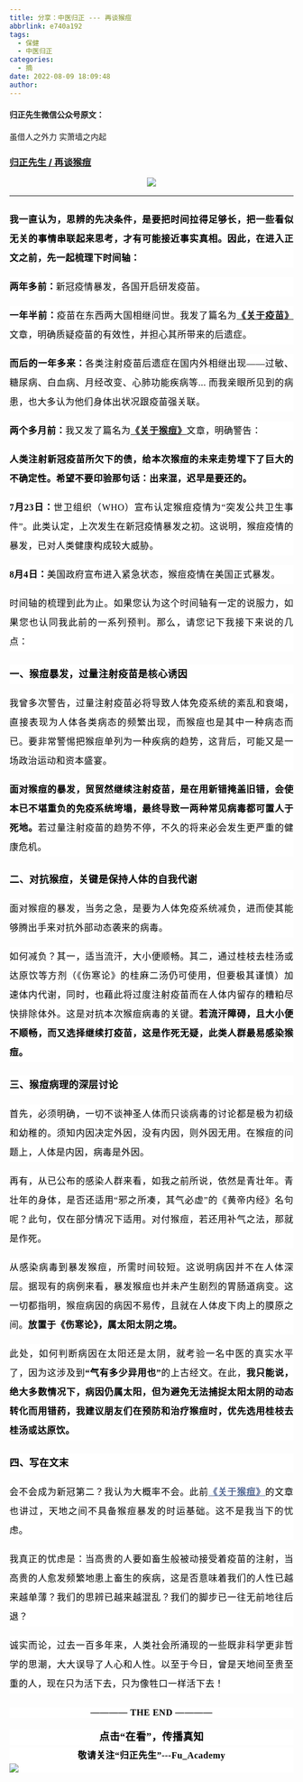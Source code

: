 ```yaml
---
title: 分享：中医归正 --- 再谈猴痘
abbrlink: e740a192
tags:
  - 保健
  - 中医归正
categories:
  - 摘
date: 2022-08-09 18:09:48
author:
---
```


#### 归正先生微信公众号原文：

虽借人之外力  实萧墙之内起

<!-- more -->

###  [归正先生 / 再谈猴痘](https://mp.weixin.qq.com/s/lnDAPXKkW6xcDgG4QeZkTw"跳转至原文")



<div class="rich_media_content ">
                    <p style="text-align: center;margin-bottom: 16px;margin-top: 0px;"><img src="https://mmbiz.qpic.cn/mmbiz_jpg/zjaJCl7DLpWxVkTWEIJdTX8JsqibYpWFzrOlicAGibmQCQICZL2PPqUeydQC3IibckIcQYKcCGnlOA8Gmwjv9z6AlA/640?wx_fmt=jpeg"  /></p><hr style="border-style: solid;border-width: 1px 0 0;border-color: rgba(0,0,0,0.1);-webkit-transform-origin: 0 0;-webkit-transform: scale(1, 0.5);transform-origin: 0 0;transform: scale(1, 0.5);"  /><section style="margin: 1em 0px;padding: 0px;outline: 0px;max-width: 100%;box-sizing: border-box !important;overflow-wrap: break-word !important;color: rgb(34, 34, 34);font-family: system-ui, -apple-system, BlinkMacSystemFont, &quot;Helvetica Neue&quot;, &quot;PingFang SC&quot;, &quot;Hiragino Sans GB&quot;, &quot;Microsoft YaHei UI&quot;, &quot;Microsoft YaHei&quot;, Arial, sans-serif;font-size: 17px;font-style: normal;font-variant-ligatures: normal;font-variant-caps: normal;font-weight: 400;letter-spacing: 0.544px;orphans: 2;text-indent: 0px;text-transform: none;white-space: normal;widows: 2;word-spacing: 0px;-webkit-text-stroke-width: 0px;background-color: rgb(255, 255, 255);text-decoration-thickness: initial;text-decoration-style: initial;text-decoration-color: initial;text-align: left;line-height: 1.75em;visibility: visible;"><span style="letter-spacing: 0.544px;outline: 0px;max-width: 100%;color: rgb(0, 0, 0);font-family: 仿宋;font-size: 16px;visibility: visible;box-sizing: border-box !important;overflow-wrap: break-word !important;"></span></section><section style="margin: 24px 0px 1em;padding: 0px;outline: 0px;max-width: 100%;color: rgb(34, 34, 34);font-family: system-ui, -apple-system, BlinkMacSystemFont, &quot;Helvetica Neue&quot;, &quot;PingFang SC&quot;, &quot;Hiragino Sans GB&quot;, &quot;Microsoft YaHei UI&quot;, &quot;Microsoft YaHei&quot;, Arial, sans-serif;font-size: 17px;font-style: normal;font-variant-ligatures: normal;font-variant-caps: normal;font-weight: 400;letter-spacing: 0.544px;orphans: 2;text-indent: 0px;text-transform: none;white-space: normal;widows: 2;word-spacing: 0px;-webkit-text-stroke-width: 0px;background-color: rgb(255, 255, 255);text-decoration-thickness: initial;text-decoration-style: initial;text-decoration-color: initial;text-align: justify;visibility: visible;line-height: 2em;box-sizing: border-box !important;overflow-wrap: break-word !important;"><strong><span style="color: rgb(0, 0, 0);font-family: 仿宋;font-size: 16px;letter-spacing: 0.544px;">我一直认为，思辨的先决条件，是要把时间拉得足够长，把一些看似无关的事情串联起来思考，才有可能接近事实真相。<strong style="margin: 0px;padding: 0px;color: rgb(34, 34, 34);font-family: system-ui, -apple-system, BlinkMacSystemFont, &quot;Helvetica Neue&quot;, &quot;PingFang SC&quot;, &quot;Hiragino Sans GB&quot;, &quot;Microsoft YaHei UI&quot;, &quot;Microsoft YaHei&quot;, Arial, sans-serif;font-size: 17px;font-style: normal;font-variant-ligatures: normal;font-variant-caps: normal;letter-spacing: 0.544px;orphans: 2;text-align: justify;text-indent: 0px;text-transform: none;white-space: normal;widows: 2;word-spacing: 0px;-webkit-text-stroke-width: 0px;text-decoration-thickness: initial;text-decoration-style: initial;text-decoration-color: initial;"><span style="margin: 0px;padding: 0px;color: rgb(0, 0, 0);font-family: 仿宋;font-size: 16px;letter-spacing: 0.544px;">因此，在进入正文之前，先一起梳理下时间轴：</span></strong></span><br  /></strong></section><p style="margin: 1em 0px;padding: 0px;outline: 0px;max-width: 100%;color: rgb(34, 34, 34);font-family: system-ui, -apple-system, BlinkMacSystemFont, &quot;Helvetica Neue&quot;, &quot;PingFang SC&quot;, &quot;Hiragino Sans GB&quot;, &quot;Microsoft YaHei UI&quot;, &quot;Microsoft YaHei&quot;, Arial, sans-serif;font-size: 17px;font-style: normal;font-variant-ligatures: normal;font-variant-caps: normal;font-weight: 400;letter-spacing: 0.544px;orphans: 2;text-indent: 0px;text-transform: none;white-space: normal;widows: 2;word-spacing: 0px;-webkit-text-stroke-width: 0px;background-color: rgb(255, 255, 255);text-decoration-thickness: initial;text-decoration-style: initial;text-decoration-color: initial;text-align: justify;visibility: visible;line-height: 2em;box-sizing: border-box !important;overflow-wrap: break-word !important;"><strong><span style="letter-spacing: 0.544px;outline: 0px;max-width: 100%;color: rgb(0, 0, 0);font-family: 仿宋;font-size: 16px;visibility: visible;box-sizing: border-box !important;overflow-wrap: break-word !important;">两年多前：</span></strong><span style="letter-spacing: 0.544px;outline: 0px;max-width: 100%;color: rgb(0, 0, 0);font-family: 仿宋;font-size: 16px;visibility: visible;box-sizing: border-box !important;overflow-wrap: break-word !important;">新冠疫情暴发，各国开启研发疫苗。</span></p><p style="margin: 1em 0px;padding: 0px;outline: 0px;max-width: 100%;color: rgb(34, 34, 34);font-family: system-ui, -apple-system, BlinkMacSystemFont, &quot;Helvetica Neue&quot;, &quot;PingFang SC&quot;, &quot;Hiragino Sans GB&quot;, &quot;Microsoft YaHei UI&quot;, &quot;Microsoft YaHei&quot;, Arial, sans-serif;font-size: 17px;font-style: normal;font-variant-ligatures: normal;font-variant-caps: normal;font-weight: 400;letter-spacing: 0.544px;orphans: 2;text-indent: 0px;text-transform: none;white-space: normal;widows: 2;word-spacing: 0px;-webkit-text-stroke-width: 0px;background-color: rgb(255, 255, 255);text-decoration-thickness: initial;text-decoration-style: initial;text-decoration-color: initial;text-align: justify;visibility: visible;line-height: 2em;box-sizing: border-box !important;overflow-wrap: break-word !important;"><strong><span style="letter-spacing: 0.544px;outline: 0px;max-width: 100%;color: rgb(0, 0, 0);font-family: 仿宋;font-size: 16px;visibility: visible;box-sizing: border-box !important;overflow-wrap: break-word !important;">一年半前：</span></strong><span style="letter-spacing: 0.544px;outline: 0px;max-width: 100%;color: rgb(0, 0, 0);font-family: 仿宋;font-size: 16px;visibility: visible;box-sizing: border-box !important;overflow-wrap: break-word !important;">疫苗在东西两大国相继问世。我发了篇名为</span><span style="letter-spacing: 0.544px;outline: 0px;max-width: 100%;color: rgb(0, 0, 0);font-family: 仿宋;font-size: 16px;visibility: visible;text-decoration: underline;box-sizing: border-box !important;overflow-wrap: break-word !important;"><a target="_blank" href="http://mp.weixin.qq.com/s?__biz=MzI5NzQzMzY5NQ==&amp;mid=2247484404&amp;idx=1&amp;sn=3b6fc1dae511f8bc0ab3625dcb557be4&amp;chksm=ecb46cc4dbc3e5d2795fc4b1af0e295d9b89ad68b1ffe126148313b9c88c170bac8ae935dbba&amp;scene=21#wechat_redirect" textvalue="《关于疫苗》" linktype="text" imgurl="" imgdata="null" data-itemshowtype="0" tab="innerlink" data-linktype="2"><strong>《关于疫苗》</strong></a></span><span style="letter-spacing: 0.544px;outline: 0px;max-width: 100%;color: rgb(0, 0, 0);font-family: 仿宋;font-size: 16px;visibility: visible;box-sizing: border-box !important;overflow-wrap: break-word !important;">文章，明确质疑疫苗的有效性，并担心其所带来的后遗症。</span></p><p style="margin: 1em 0px;padding: 0px;outline: 0px;max-width: 100%;color: rgb(34, 34, 34);font-family: system-ui, -apple-system, BlinkMacSystemFont, &quot;Helvetica Neue&quot;, &quot;PingFang SC&quot;, &quot;Hiragino Sans GB&quot;, &quot;Microsoft YaHei UI&quot;, &quot;Microsoft YaHei&quot;, Arial, sans-serif;font-size: 17px;font-style: normal;font-variant-ligatures: normal;font-variant-caps: normal;font-weight: 400;letter-spacing: 0.544px;orphans: 2;text-indent: 0px;text-transform: none;white-space: normal;widows: 2;word-spacing: 0px;-webkit-text-stroke-width: 0px;background-color: rgb(255, 255, 255);text-decoration-thickness: initial;text-decoration-style: initial;text-decoration-color: initial;text-align: justify;visibility: visible;line-height: 2em;box-sizing: border-box !important;overflow-wrap: break-word !important;"><strong><span style="letter-spacing: 0.544px;outline: 0px;max-width: 100%;color: rgb(0, 0, 0);font-family: 仿宋;font-size: 16px;visibility: visible;box-sizing: border-box !important;overflow-wrap: break-word !important;">而后的一年多来：</span></strong><span style="letter-spacing: 0.544px;outline: 0px;max-width: 100%;color: rgb(0, 0, 0);font-family: 仿宋;font-size: 16px;visibility: visible;box-sizing: border-box !important;overflow-wrap: break-word !important;">各类注射疫苗后遗症在国内外相继出现——过敏、糖尿病、白血病、月经改变、心肺功能疾病等... 而我亲眼所见到的病患，也大多认为他们身体出状况跟疫苗强关联。<br  /></span></p><p style="margin: 1em 0px;padding: 0px;outline: 0px;max-width: 100%;color: rgb(34, 34, 34);font-family: system-ui, -apple-system, BlinkMacSystemFont, &quot;Helvetica Neue&quot;, &quot;PingFang SC&quot;, &quot;Hiragino Sans GB&quot;, &quot;Microsoft YaHei UI&quot;, &quot;Microsoft YaHei&quot;, Arial, sans-serif;font-size: 17px;font-style: normal;font-variant-ligatures: normal;font-variant-caps: normal;font-weight: 400;letter-spacing: 0.544px;orphans: 2;text-indent: 0px;text-transform: none;white-space: normal;widows: 2;word-spacing: 0px;-webkit-text-stroke-width: 0px;background-color: rgb(255, 255, 255);text-decoration-thickness: initial;text-decoration-style: initial;text-decoration-color: initial;text-align: justify;visibility: visible;line-height: 2em;box-sizing: border-box !important;overflow-wrap: break-word !important;"><strong><span style="letter-spacing: 0.544px;outline: 0px;max-width: 100%;color: rgb(0, 0, 0);font-family: 仿宋;font-size: 16px;visibility: visible;box-sizing: border-box !important;overflow-wrap: break-word !important;">两个多月前：</span></strong><span style="letter-spacing: 0.544px;outline: 0px;max-width: 100%;color: rgb(0, 0, 0);font-family: 仿宋;font-size: 16px;visibility: visible;box-sizing: border-box !important;overflow-wrap: break-word !important;">我又发了篇名为</span><span style="letter-spacing: 0.544px;outline: 0px;max-width: 100%;color: rgb(0, 0, 0);font-family: 仿宋;font-size: 16px;visibility: visible;text-decoration: underline;box-sizing: border-box !important;overflow-wrap: break-word !important;"><a target="_blank" href="http://mp.weixin.qq.com/s?__biz=MzI5NzQzMzY5NQ==&amp;mid=2247484897&amp;idx=1&amp;sn=270f6602e4a54a574b98347df2ff0a78&amp;chksm=ecb46ad1dbc3e3c7d5d3a524d1e70df4dfe00d97a1d4d847e56838c3e2bf792840154d7d14ea&amp;scene=21#wechat_redirect" textvalue="《关于猴痘》" linktype="text" imgurl="" imgdata="null" data-itemshowtype="0" tab="innerlink" data-linktype="2"><strong>《关于猴痘》</strong></a></span><span style="letter-spacing: 0.544px;outline: 0px;max-width: 100%;color: rgb(0, 0, 0);font-family: 仿宋;font-size: 16px;visibility: visible;box-sizing: border-box !important;overflow-wrap: break-word !important;">文章，明确警告：&nbsp;</span><span style="color: rgb(0, 0, 0);font-family: 仿宋;font-size: 16px;letter-spacing: 0.544px;"></span></p><p style="margin: 1em 0px;padding: 0px;outline: 0px;max-width: 100%;color: rgb(34, 34, 34);font-family: system-ui, -apple-system, BlinkMacSystemFont, &quot;Helvetica Neue&quot;, &quot;PingFang SC&quot;, &quot;Hiragino Sans GB&quot;, &quot;Microsoft YaHei UI&quot;, &quot;Microsoft YaHei&quot;, Arial, sans-serif;font-size: 17px;font-style: normal;font-variant-ligatures: normal;font-variant-caps: normal;font-weight: 400;letter-spacing: 0.544px;orphans: 2;text-indent: 0px;text-transform: none;white-space: normal;widows: 2;word-spacing: 0px;-webkit-text-stroke-width: 0px;background-color: rgb(255, 255, 255);text-decoration-thickness: initial;text-decoration-style: initial;text-decoration-color: initial;text-align: justify;visibility: visible;line-height: 2em;box-sizing: border-box !important;overflow-wrap: break-word !important;"><strong><span style="margin: 0px;padding: 0px;outline: 0px;max-width: 100%;color: rgb(0, 0, 0);font-family: 仿宋;font-size: 16px;visibility: visible;box-sizing: border-box !important;overflow-wrap: break-word !important;">人类注射新冠疫苗所欠下的债，给本次猴痘的未来走势埋下了巨大的不确定性。希望不要印验那句话：出来混，迟早是要还的。</span></strong><span style="margin: 0px;padding: 0px;outline: 0px;max-width: 100%;color: rgb(0, 0, 0);font-family: 仿宋;font-size: 16px;visibility: visible;box-sizing: border-box !important;overflow-wrap: break-word !important;"></span></p><p style="margin: 1em 0px;padding: 0px;outline: 0px;max-width: 100%;color: rgb(34, 34, 34);font-family: system-ui, -apple-system, BlinkMacSystemFont, &quot;Helvetica Neue&quot;, &quot;PingFang SC&quot;, &quot;Hiragino Sans GB&quot;, &quot;Microsoft YaHei UI&quot;, &quot;Microsoft YaHei&quot;, Arial, sans-serif;font-size: 17px;font-style: normal;font-variant-ligatures: normal;font-variant-caps: normal;font-weight: 400;letter-spacing: 0.544px;orphans: 2;text-indent: 0px;text-transform: none;white-space: normal;widows: 2;word-spacing: 0px;-webkit-text-stroke-width: 0px;background-color: rgb(255, 255, 255);text-decoration-thickness: initial;text-decoration-style: initial;text-decoration-color: initial;text-align: justify;visibility: visible;line-height: 2em;box-sizing: border-box !important;overflow-wrap: break-word !important;"><strong><span style="margin: 0px;padding: 0px;outline: 0px;max-width: 100%;color: rgb(0, 0, 0);font-family: 仿宋;font-size: 16px;visibility: visible;box-sizing: border-box !important;overflow-wrap: break-word !important;">7月23日：</span></strong><span style="margin: 0px;padding: 0px;outline: 0px;max-width: 100%;color: rgb(0, 0, 0);font-family: 仿宋;font-size: 16px;visibility: visible;box-sizing: border-box !important;overflow-wrap: break-word !important;">世卫组织（WHO）宣布认定</span><span style="margin: 0px;padding: 0px;outline: 0px;max-width: 100%;color: rgb(0, 0, 0);font-family: 仿宋;font-size: 16px;visibility: visible;box-sizing: border-box !important;overflow-wrap: break-word !important;">猴痘疫情为“突发公共卫生事件”。此类认定，上次发生在新冠疫情暴发之初。这说明，猴痘疫情的暴发，已对人类健康构成较大威胁。</span></p><p style="margin: 1em 0px;padding: 0px;outline: 0px;max-width: 100%;color: rgb(34, 34, 34);font-family: system-ui, -apple-system, BlinkMacSystemFont, &quot;Helvetica Neue&quot;, &quot;PingFang SC&quot;, &quot;Hiragino Sans GB&quot;, &quot;Microsoft YaHei UI&quot;, &quot;Microsoft YaHei&quot;, Arial, sans-serif;font-size: 17px;font-style: normal;font-variant-ligatures: normal;font-variant-caps: normal;font-weight: 400;letter-spacing: 0.544px;orphans: 2;text-indent: 0px;text-transform: none;white-space: normal;widows: 2;word-spacing: 0px;-webkit-text-stroke-width: 0px;background-color: rgb(255, 255, 255);text-decoration-thickness: initial;text-decoration-style: initial;text-decoration-color: initial;text-align: justify;visibility: visible;line-height: 2em;box-sizing: border-box !important;overflow-wrap: break-word !important;"><strong><span style="margin: 0px;padding: 0px;outline: 0px;max-width: 100%;color: rgb(0, 0, 0);font-family: 仿宋;font-size: 16px;visibility: visible;box-sizing: border-box !important;overflow-wrap: break-word !important;">8月4日：</span></strong><span style="margin: 0px;padding: 0px;outline: 0px;max-width: 100%;color: rgb(0, 0, 0);font-family: 仿宋;font-size: 16px;visibility: visible;box-sizing: border-box !important;overflow-wrap: break-word !important;">美国政府宣布进入紧急状态，猴痘疫情在美国正式暴发。</span></p><section style="margin: 1em 0px 24px;padding: 0px;outline: 0px;max-width: 100%;color: rgb(34, 34, 34);font-family: system-ui, -apple-system, BlinkMacSystemFont, &quot;Helvetica Neue&quot;, &quot;PingFang SC&quot;, &quot;Hiragino Sans GB&quot;, &quot;Microsoft YaHei UI&quot;, &quot;Microsoft YaHei&quot;, Arial, sans-serif;font-size: 17px;font-style: normal;font-variant-ligatures: normal;font-variant-caps: normal;font-weight: 400;letter-spacing: 0.544px;orphans: 2;text-indent: 0px;text-transform: none;white-space: normal;widows: 2;word-spacing: 0px;-webkit-text-stroke-width: 0px;background-color: rgb(255, 255, 255);text-decoration-thickness: initial;text-decoration-style: initial;text-decoration-color: initial;text-align: justify;visibility: visible;line-height: 2em;box-sizing: border-box !important;overflow-wrap: break-word !important;"><span style="margin: 0px;padding: 0px;outline: 0px;max-width: 100%;color: rgb(0, 0, 0);font-family: 仿宋;font-size: 16px;visibility: visible;box-sizing: border-box !important;overflow-wrap: break-word !important;">时间轴的梳理到此为止。如果您认为这个时间轴有一定的说服力，如果您也认同我此前的一系列预判。那么，请您记下我接下来说的几点：<br  /></span></section><section style="margin: 1em 0px;padding: 0px;outline: 0px;max-width: 100%;color: rgb(34, 34, 34);font-family: system-ui, -apple-system, BlinkMacSystemFont, &quot;Helvetica Neue&quot;, &quot;PingFang SC&quot;, &quot;Hiragino Sans GB&quot;, &quot;Microsoft YaHei UI&quot;, &quot;Microsoft YaHei&quot;, Arial, sans-serif;font-size: 17px;font-style: normal;font-variant-ligatures: normal;font-variant-caps: normal;font-weight: 400;letter-spacing: 0.544px;orphans: 2;text-indent: 0px;text-transform: none;white-space: normal;widows: 2;word-spacing: 0px;-webkit-text-stroke-width: 0px;background-color: rgb(255, 255, 255);text-decoration-thickness: initial;text-decoration-style: initial;text-decoration-color: initial;text-align: justify;visibility: visible;line-height: 2em;box-sizing: border-box !important;overflow-wrap: break-word !important;"><span style="font-size: 17px;"><strong><span style="font-size: 17px;margin: 0px;padding: 0px;outline: 0px;max-width: 100%;color: rgb(0, 0, 0);font-family: 仿宋;visibility: visible;box-sizing: border-box !important;overflow-wrap: break-word !important;">一、猴痘暴发，过量注射疫苗是核心诱因</span></strong></span></section><section style="margin: 1em 0px;padding: 0px;outline: 0px;max-width: 100%;color: rgb(34, 34, 34);font-family: system-ui, -apple-system, BlinkMacSystemFont, &quot;Helvetica Neue&quot;, &quot;PingFang SC&quot;, &quot;Hiragino Sans GB&quot;, &quot;Microsoft YaHei UI&quot;, &quot;Microsoft YaHei&quot;, Arial, sans-serif;font-size: 17px;font-style: normal;font-variant-ligatures: normal;font-variant-caps: normal;font-weight: 400;letter-spacing: 0.544px;orphans: 2;text-indent: 0px;text-transform: none;white-space: normal;widows: 2;word-spacing: 0px;-webkit-text-stroke-width: 0px;background-color: rgb(255, 255, 255);text-decoration-thickness: initial;text-decoration-style: initial;text-decoration-color: initial;text-align: justify;visibility: visible;line-height: 2em;box-sizing: border-box !important;overflow-wrap: break-word !important;"><span style="margin: 0px;padding: 0px;outline: 0px;max-width: 100%;color: rgb(0, 0, 0);font-family: 仿宋;font-size: 16px;visibility: visible;box-sizing: border-box !important;overflow-wrap: break-word !important;">我曾多次警告，过量注射疫苗必将导致人体免疫系统的紊乱和衰竭，直接表现为人体各类病态的频繁出现，而</span><span style="color: rgb(0, 0, 0);font-family: 仿宋;font-size: 16px;letter-spacing: 0.544px;">猴痘也是其中一种病态而已。要非常警惕把猴痘单列为一种疾病的趋势，这背后，可能又是一场政治运动和资本盛宴。</span></section><section style="margin: 1em 0px 24px;padding: 0px;outline: 0px;max-width: 100%;color: rgb(34, 34, 34);font-family: system-ui, -apple-system, BlinkMacSystemFont, &quot;Helvetica Neue&quot;, &quot;PingFang SC&quot;, &quot;Hiragino Sans GB&quot;, &quot;Microsoft YaHei UI&quot;, &quot;Microsoft YaHei&quot;, Arial, sans-serif;font-size: 17px;font-style: normal;font-variant-ligatures: normal;font-variant-caps: normal;font-weight: 400;letter-spacing: 0.544px;orphans: 2;text-indent: 0px;text-transform: none;white-space: normal;widows: 2;word-spacing: 0px;-webkit-text-stroke-width: 0px;background-color: rgb(255, 255, 255);text-decoration-thickness: initial;text-decoration-style: initial;text-decoration-color: initial;text-align: justify;visibility: visible;line-height: 2em;box-sizing: border-box !important;overflow-wrap: break-word !important;"><span style="color: rgb(0, 0, 0);font-family: 仿宋;font-size: 16px;letter-spacing: 0.544px;"></span><strong><span style="color: rgb(0, 0, 0);font-family: 仿宋;font-size: 16px;letter-spacing: 0.544px;">面对猴痘的暴发，贸贸然继续注射疫苗，是在用新错掩盖旧错，会使本已不堪重负的免疫系统垮塌，最终导致一两种常见病毒都可置人于死地。</span></strong><span style="color: rgb(0, 0, 0);font-family: 仿宋;font-size: 16px;letter-spacing: 0.544px;">若过量注射疫苗的趋势不停，不久的将来必会发生更严重的健康危机。</span></section><section style="margin: 1em 0px;padding: 0px;outline: 0px;max-width: 100%;color: rgb(34, 34, 34);font-family: system-ui, -apple-system, BlinkMacSystemFont, &quot;Helvetica Neue&quot;, &quot;PingFang SC&quot;, &quot;Hiragino Sans GB&quot;, &quot;Microsoft YaHei UI&quot;, &quot;Microsoft YaHei&quot;, Arial, sans-serif;font-size: 17px;font-style: normal;font-variant-ligatures: normal;font-variant-caps: normal;font-weight: 400;letter-spacing: 0.544px;orphans: 2;text-indent: 0px;text-transform: none;white-space: normal;widows: 2;word-spacing: 0px;-webkit-text-stroke-width: 0px;background-color: rgb(255, 255, 255);text-decoration-thickness: initial;text-decoration-style: initial;text-decoration-color: initial;text-align: justify;visibility: visible;line-height: 2em;box-sizing: border-box !important;overflow-wrap: break-word !important;"><span style="font-size: 17px;"><strong><span style="font-size: 17px;letter-spacing: 0.544px;color: rgb(0, 0, 0);font-family: 仿宋;">二、对抗猴痘，关键是保持人体的自我代谢</span></strong></span></section><section style="margin: 1em 0px;padding: 0px;outline: 0px;max-width: 100%;color: rgb(34, 34, 34);font-family: system-ui, -apple-system, BlinkMacSystemFont, &quot;Helvetica Neue&quot;, &quot;PingFang SC&quot;, &quot;Hiragino Sans GB&quot;, &quot;Microsoft YaHei UI&quot;, &quot;Microsoft YaHei&quot;, Arial, sans-serif;font-size: 17px;font-style: normal;font-variant-ligatures: normal;font-variant-caps: normal;font-weight: 400;letter-spacing: 0.544px;orphans: 2;text-indent: 0px;text-transform: none;white-space: normal;widows: 2;word-spacing: 0px;-webkit-text-stroke-width: 0px;background-color: rgb(255, 255, 255);text-decoration-thickness: initial;text-decoration-style: initial;text-decoration-color: initial;text-align: justify;visibility: visible;line-height: 2em;box-sizing: border-box !important;overflow-wrap: break-word !important;"><span style="letter-spacing: 0.544px;color: rgb(0, 0, 0);font-family: 仿宋;font-size: 16px;">面对猴痘的暴发，<span style="margin: 0px;padding: 0px;font-style: normal;font-variant-ligatures: normal;font-variant-caps: normal;font-weight: 400;letter-spacing: 0.544px;orphans: 2;text-align: left;text-indent: 0px;text-transform: none;widows: 2;word-spacing: 0px;-webkit-text-stroke-width: 0px;text-decoration-thickness: initial;text-decoration-style: initial;text-decoration-color: initial;color: rgb(0, 0, 0);font-family: 仿宋;font-size: 16px;">当务之急，是</span><span style="margin: 0px;padding: 0px;font-style: normal;font-variant-ligatures: normal;font-variant-caps: normal;font-weight: 400;letter-spacing: 0.544px;orphans: 2;text-align: left;text-indent: 0px;text-transform: none;widows: 2;word-spacing: 0px;-webkit-text-stroke-width: 0px;text-decoration-thickness: initial;text-decoration-style: initial;text-decoration-color: initial;color: rgb(0, 0, 0);font-family: 仿宋;font-size: 16px;">要</span><span style="margin: 0px;padding: 0px;font-style: normal;font-variant-ligatures: normal;font-variant-caps: normal;font-weight: 400;letter-spacing: 0.544px;orphans: 2;text-align: left;text-indent: 0px;text-transform: none;widows: 2;word-spacing: 0px;-webkit-text-stroke-width: 0px;text-decoration-thickness: initial;text-decoration-style: initial;text-decoration-color: initial;color: rgb(0, 0, 0);font-family: 仿宋;font-size: 16px;">为人体免疫系统减负，进而</span><span style="margin: 0px;padding: 0px;font-style: normal;font-variant-ligatures: normal;font-variant-caps: normal;font-weight: 400;letter-spacing: 0.544px;orphans: 2;text-align: left;text-indent: 0px;text-transform: none;widows: 2;word-spacing: 0px;-webkit-text-stroke-width: 0px;text-decoration-thickness: initial;text-decoration-style: initial;text-decoration-color: initial;color: rgb(0, 0, 0);font-family: 仿宋;font-size: 16px;">使其能够腾出手来</span><span style="margin: 0px;padding: 0px;font-style: normal;font-variant-ligatures: normal;font-variant-caps: normal;font-weight: 400;letter-spacing: 0.544px;orphans: 2;text-align: left;text-indent: 0px;text-transform: none;widows: 2;word-spacing: 0px;-webkit-text-stroke-width: 0px;text-decoration-thickness: initial;text-decoration-style: initial;text-decoration-color: initial;color: rgb(0, 0, 0);font-family: 仿宋;font-size: 16px;">对</span><span style="margin: 0px;padding: 0px;font-style: normal;font-variant-ligatures: normal;font-variant-caps: normal;font-weight: 400;letter-spacing: 0.544px;orphans: 2;text-align: left;text-indent: 0px;text-transform: none;widows: 2;word-spacing: 0px;-webkit-text-stroke-width: 0px;text-decoration-thickness: initial;text-decoration-style: initial;text-decoration-color: initial;color: rgb(0, 0, 0);font-family: 仿宋;font-size: 16px;">抗外部动态袭来的病毒</span><span style="margin: 0px;padding: 0px;font-style: normal;font-variant-ligatures: normal;font-variant-caps: normal;font-weight: 400;letter-spacing: 0.544px;orphans: 2;text-align: left;text-indent: 0px;text-transform: none;widows: 2;word-spacing: 0px;-webkit-text-stroke-width: 0px;text-decoration-thickness: initial;text-decoration-style: initial;text-decoration-color: initial;color: rgb(0, 0, 0);font-family: 仿宋;font-size: 16px;">。</span></span></section><section style="margin: 1em 0px 24px;padding: 0px;outline: 0px;max-width: 100%;color: rgb(34, 34, 34);font-family: system-ui, -apple-system, BlinkMacSystemFont, &quot;Helvetica Neue&quot;, &quot;PingFang SC&quot;, &quot;Hiragino Sans GB&quot;, &quot;Microsoft YaHei UI&quot;, &quot;Microsoft YaHei&quot;, Arial, sans-serif;font-size: 17px;font-style: normal;font-variant-ligatures: normal;font-variant-caps: normal;font-weight: 400;letter-spacing: 0.544px;orphans: 2;text-indent: 0px;text-transform: none;white-space: normal;widows: 2;word-spacing: 0px;-webkit-text-stroke-width: 0px;background-color: rgb(255, 255, 255);text-decoration-thickness: initial;text-decoration-style: initial;text-decoration-color: initial;text-align: justify;visibility: visible;line-height: 2em;box-sizing: border-box !important;overflow-wrap: break-word !important;"><span style="letter-spacing: 0.544px;color: rgb(0, 0, 0);font-family: 仿宋;font-size: 16px;">如何减负？其一，适当流汗，大小便顺畅。其二，通过桂枝去桂汤或达原饮等方剂（《伤寒论》的<span style="color: rgb(0, 0, 0);font-family: 仿宋;font-size: 16px;font-style: normal;font-variant-ligatures: normal;font-variant-caps: normal;font-weight: 400;letter-spacing: 0.544px;orphans: 2;text-align: left;text-indent: 0px;text-transform: none;widows: 2;word-spacing: 0px;-webkit-text-stroke-width: 0px;background-color: rgb(255, 255, 255);text-decoration-thickness: initial;text-decoration-style: initial;text-decoration-color: initial;display: inline !important;float: none;">桂</span><span style="color: rgb(0, 0, 0);font-family: 仿宋;font-size: 16px;font-style: normal;font-variant-ligatures: normal;font-variant-caps: normal;font-weight: 400;letter-spacing: 0.544px;orphans: 2;text-align: left;text-indent: 0px;text-transform: none;widows: 2;word-spacing: 0px;-webkit-text-stroke-width: 0px;background-color: rgb(255, 255, 255);text-decoration-thickness: initial;text-decoration-style: initial;text-decoration-color: initial;display: inline !important;float: none;">麻二汤仍可使用，但要极其谨慎</span>）加速体内代谢，同时，也藉此将过度注射疫苗而在人体内留存的糟粕尽快排除体外。这是对抗本次猴痘病毒的关键。</span><strong><span style="color: rgb(0, 0, 0);font-family: 仿宋;font-size: 16px;letter-spacing: 0.544px;">若流汗障碍，且大小便不顺畅，而又选择继续打疫苗，这是作死无疑</span><span style="color: rgb(0, 0, 0);font-family: 仿宋;font-size: 16px;letter-spacing: 0.544px;">，此类人群最易感染猴痘。</span></strong><span style="color: rgb(0, 0, 0);font-family: 仿宋;font-size: 16px;letter-spacing: 0.544px;"></span></section><section style="margin: 1em 0px;padding: 0px;outline: 0px;max-width: 100%;color: rgb(34, 34, 34);font-family: system-ui, -apple-system, BlinkMacSystemFont, &quot;Helvetica Neue&quot;, &quot;PingFang SC&quot;, &quot;Hiragino Sans GB&quot;, &quot;Microsoft YaHei UI&quot;, &quot;Microsoft YaHei&quot;, Arial, sans-serif;font-size: 17px;font-style: normal;font-variant-ligatures: normal;font-variant-caps: normal;font-weight: 400;letter-spacing: 0.544px;orphans: 2;text-indent: 0px;text-transform: none;white-space: normal;widows: 2;word-spacing: 0px;-webkit-text-stroke-width: 0px;background-color: rgb(255, 255, 255);text-decoration-thickness: initial;text-decoration-style: initial;text-decoration-color: initial;text-align: justify;visibility: visible;line-height: 2em;box-sizing: border-box !important;overflow-wrap: break-word !important;"><span style="font-size: 17px;"><strong><span style="font-size: 17px;letter-spacing: 0.544px;color: rgb(0, 0, 0);font-family: 仿宋;">三、猴痘病理的深层讨论</span></strong></span></section><section style="margin: 1em 0px;padding: 0px;outline: 0px;max-width: 100%;color: rgb(34, 34, 34);font-family: system-ui, -apple-system, BlinkMacSystemFont, &quot;Helvetica Neue&quot;, &quot;PingFang SC&quot;, &quot;Hiragino Sans GB&quot;, &quot;Microsoft YaHei UI&quot;, &quot;Microsoft YaHei&quot;, Arial, sans-serif;font-size: 17px;font-style: normal;font-variant-ligatures: normal;font-variant-caps: normal;font-weight: 400;letter-spacing: 0.544px;orphans: 2;text-indent: 0px;text-transform: none;white-space: normal;widows: 2;word-spacing: 0px;-webkit-text-stroke-width: 0px;background-color: rgb(255, 255, 255);text-decoration-thickness: initial;text-decoration-style: initial;text-decoration-color: initial;text-align: justify;visibility: visible;line-height: 2em;box-sizing: border-box !important;overflow-wrap: break-word !important;"><span style="letter-spacing: 0.544px;color: rgb(0, 0, 0);font-family: 仿宋;font-size: 16px;">首先，必须明确，一切不谈神圣人体而只谈病毒的讨论都是极为初级和幼稚的。须知内因决定外因，没有内因，则外因无用。在猴痘的问题上，人体是内因，病毒是外因。<br  /></span></section><section style="margin: 1em 0px;padding: 0px;outline: 0px;max-width: 100%;color: rgb(34, 34, 34);font-family: system-ui, -apple-system, BlinkMacSystemFont, &quot;Helvetica Neue&quot;, &quot;PingFang SC&quot;, &quot;Hiragino Sans GB&quot;, &quot;Microsoft YaHei UI&quot;, &quot;Microsoft YaHei&quot;, Arial, sans-serif;font-size: 17px;font-style: normal;font-variant-ligatures: normal;font-variant-caps: normal;font-weight: 400;letter-spacing: 0.544px;orphans: 2;text-indent: 0px;text-transform: none;white-space: normal;widows: 2;word-spacing: 0px;-webkit-text-stroke-width: 0px;background-color: rgb(255, 255, 255);text-decoration-thickness: initial;text-decoration-style: initial;text-decoration-color: initial;text-align: justify;visibility: visible;line-height: 2em;box-sizing: border-box !important;overflow-wrap: break-word !important;"><span style="letter-spacing: 0.544px;color: rgb(0, 0, 0);font-family: 仿宋;font-size: 16px;">再有，从已公布的感染人群来看，如我之前所说，依然是青壮年。青壮年的身体，是否还适用“邪之所凑，其气必虚”的《黄帝内经》名句呢？此句，仅在部分情况下适用。对付猴痘，若还用补气之法，那就是作死。<br  /></span></section><section style="margin: 1em 0px;padding: 0px;outline: 0px;max-width: 100%;color: rgb(34, 34, 34);font-family: system-ui, -apple-system, BlinkMacSystemFont, &quot;Helvetica Neue&quot;, &quot;PingFang SC&quot;, &quot;Hiragino Sans GB&quot;, &quot;Microsoft YaHei UI&quot;, &quot;Microsoft YaHei&quot;, Arial, sans-serif;font-size: 17px;font-style: normal;font-variant-ligatures: normal;font-variant-caps: normal;font-weight: 400;letter-spacing: 0.544px;orphans: 2;text-indent: 0px;text-transform: none;white-space: normal;widows: 2;word-spacing: 0px;-webkit-text-stroke-width: 0px;background-color: rgb(255, 255, 255);text-decoration-thickness: initial;text-decoration-style: initial;text-decoration-color: initial;text-align: justify;visibility: visible;line-height: 2em;box-sizing: border-box !important;overflow-wrap: break-word !important;"><span style="letter-spacing: 0.544px;color: rgb(0, 0, 0);font-family: 仿宋;font-size: 16px;">从感染病毒到暴发猴痘，所需时间较短。这说明病因并不在人体深层。据现有的病例来看，暴发猴痘也并未产生剧烈的胃肠道病变。这一切都指明，猴痘病因的病因不易传，且就在人体皮下肉上的膜原之间。<strong>放置于《伤寒论》，属太阳太阴之境。</strong><br  /></span></section><section style="margin: 1em 0px 24px;padding: 0px;outline: 0px;max-width: 100%;color: rgb(34, 34, 34);font-family: system-ui, -apple-system, BlinkMacSystemFont, &quot;Helvetica Neue&quot;, &quot;PingFang SC&quot;, &quot;Hiragino Sans GB&quot;, &quot;Microsoft YaHei UI&quot;, &quot;Microsoft YaHei&quot;, Arial, sans-serif;font-size: 17px;font-style: normal;font-variant-ligatures: normal;font-variant-caps: normal;font-weight: 400;letter-spacing: 0.544px;orphans: 2;text-indent: 0px;text-transform: none;white-space: normal;widows: 2;word-spacing: 0px;-webkit-text-stroke-width: 0px;background-color: rgb(255, 255, 255);text-decoration-thickness: initial;text-decoration-style: initial;text-decoration-color: initial;text-align: justify;visibility: visible;line-height: 2em;box-sizing: border-box !important;overflow-wrap: break-word !important;"><span style="letter-spacing: 0.544px;color: rgb(0, 0, 0);font-family: 仿宋;font-size: 16px;">此处，如何判断病因在太阳还是太阴，就考验一名中医的真实水平了，因为这涉及到<strong>“气有多少异用也”</strong>的上古经文。在此，<strong>我只能说，绝大多数情况下，病因仍属太阳，但为避免无法捕捉太阳太阴的动态转化而用错药，我建议朋友们在预防和治疗猴痘时，优先选</strong></span><span style="letter-spacing: 0.544px;color: rgb(0, 0, 0);font-family: 仿宋;font-size: 16px;"><strong>用桂枝去桂汤或达原饮。</strong></span><span style="letter-spacing: 0.544px;color: rgb(0, 0, 0);font-family: 仿宋;font-size: 16px;"><span style="color: rgb(0, 0, 0);font-family: 仿宋;font-size: 16px;font-style: normal;font-variant-ligatures: normal;font-variant-caps: normal;font-weight: 400;letter-spacing: 0.544px;orphans: 2;text-align: left;text-indent: 0px;text-transform: none;widows: 2;word-spacing: 0px;-webkit-text-stroke-width: 0px;background-color: rgb(255, 255, 255);text-decoration-thickness: initial;text-decoration-style: initial;text-decoration-color: initial;display: inline !important;float: none;"></span><br  /></span></section><section style="margin: 1em 0px;padding: 0px;outline: 0px;max-width: 100%;color: rgb(34, 34, 34);font-family: system-ui, -apple-system, BlinkMacSystemFont, &quot;Helvetica Neue&quot;, &quot;PingFang SC&quot;, &quot;Hiragino Sans GB&quot;, &quot;Microsoft YaHei UI&quot;, &quot;Microsoft YaHei&quot;, Arial, sans-serif;font-size: 17px;font-style: normal;font-variant-ligatures: normal;font-variant-caps: normal;font-weight: 400;letter-spacing: 0.544px;orphans: 2;text-indent: 0px;text-transform: none;white-space: normal;widows: 2;word-spacing: 0px;-webkit-text-stroke-width: 0px;background-color: rgb(255, 255, 255);text-decoration-thickness: initial;text-decoration-style: initial;text-decoration-color: initial;text-align: justify;visibility: visible;line-height: 2em;box-sizing: border-box !important;overflow-wrap: break-word !important;"><span style="font-size: 17px;"><strong><span style="font-size: 17px;letter-spacing: 0.544px;color: rgb(0, 0, 0);font-family: 仿宋;">四、写在文末</span></strong></span></section><section style="margin: 1em 0px;padding: 0px;outline: 0px;max-width: 100%;color: rgb(34, 34, 34);font-family: system-ui, -apple-system, BlinkMacSystemFont, &quot;Helvetica Neue&quot;, &quot;PingFang SC&quot;, &quot;Hiragino Sans GB&quot;, &quot;Microsoft YaHei UI&quot;, &quot;Microsoft YaHei&quot;, Arial, sans-serif;font-size: 17px;font-style: normal;font-variant-ligatures: normal;font-variant-caps: normal;font-weight: 400;letter-spacing: 0.544px;orphans: 2;text-indent: 0px;text-transform: none;white-space: normal;widows: 2;word-spacing: 0px;-webkit-text-stroke-width: 0px;background-color: rgb(255, 255, 255);text-decoration-thickness: initial;text-decoration-style: initial;text-decoration-color: initial;text-align: justify;visibility: visible;line-height: 2em;box-sizing: border-box !important;overflow-wrap: break-word !important;"><span style="letter-spacing: 0.544px;color: rgb(0, 0, 0);font-family: 仿宋;font-size: 16px;">会不会成为新冠第二？我认为大概率不会。此前</span><span style="letter-spacing: 0.544px;color: rgb(0, 0, 0);font-family: 仿宋;font-size: 16px;text-decoration: underline;"><a target="_blank" href="http://mp.weixin.qq.com/s?__biz=MzI5NzQzMzY5NQ==&amp;mid=2247484897&amp;idx=1&amp;sn=270f6602e4a54a574b98347df2ff0a78&amp;chksm=ecb46ad1dbc3e3c7d5d3a524d1e70df4dfe00d97a1d4d847e56838c3e2bf792840154d7d14ea&amp;scene=21#wechat_redirect" textvalue="《关于猴痘》" linktype="text" imgurl="" imgdata="null" data-itemshowtype="0" tab="innerlink" data-linktype="2" style="margin: 0px;padding: 0px;color: rgb(87, 107, 149);font-family: 仿宋;font-size: 16px;font-style: normal;font-variant-ligatures: normal;font-variant-caps: normal;font-weight: 400;letter-spacing: 0.544px;orphans: 2;text-align: left;text-indent: 0px;text-transform: none;white-space: normal;widows: 2;word-spacing: 0px;-webkit-text-stroke-width: 0px;background-color: rgb(255, 255, 255);"><strong style="margin: 0px;padding: 0px;">《关于猴痘》</strong></a></span><span style="letter-spacing: 0.544px;color: rgb(0, 0, 0);font-family: 仿宋;font-size: 16px;">的文章也讲过，天地之间不具备猴痘暴发的时运基础。这不是我当下的忧虑。</span><br  /></section><section style="margin: 1em 0px;padding: 0px;outline: 0px;max-width: 100%;color: rgb(34, 34, 34);font-family: system-ui, -apple-system, BlinkMacSystemFont, &quot;Helvetica Neue&quot;, &quot;PingFang SC&quot;, &quot;Hiragino Sans GB&quot;, &quot;Microsoft YaHei UI&quot;, &quot;Microsoft YaHei&quot;, Arial, sans-serif;font-size: 17px;font-style: normal;font-variant-ligatures: normal;font-variant-caps: normal;font-weight: 400;letter-spacing: 0.544px;orphans: 2;text-indent: 0px;text-transform: none;white-space: normal;widows: 2;word-spacing: 0px;-webkit-text-stroke-width: 0px;background-color: rgb(255, 255, 255);text-decoration-thickness: initial;text-decoration-style: initial;text-decoration-color: initial;text-align: justify;visibility: visible;line-height: 2em;box-sizing: border-box !important;overflow-wrap: break-word !important;"><span style="letter-spacing: 0.544px;color: rgb(0, 0, 0);font-family: 仿宋;font-size: 16px;">我真正的忧虑是：当高贵的人要如畜生般被动接受着疫苗的注射，当高贵的人愈发频繁地患上畜生的疾病，这是否意味着我们的人性已越来越单薄？我们的思辨已越来越混乱？我们的脚步已一往无前地往后退？</span></section><p style="margin: 1em 0px 16px;padding: 0px;outline: 0px;max-width: 100%;color: rgb(34, 34, 34);font-family: system-ui, -apple-system, BlinkMacSystemFont, &quot;Helvetica Neue&quot;, &quot;PingFang SC&quot;, &quot;Hiragino Sans GB&quot;, &quot;Microsoft YaHei UI&quot;, &quot;Microsoft YaHei&quot;, Arial, sans-serif;font-size: 17px;font-style: normal;font-variant-ligatures: normal;font-variant-caps: normal;font-weight: 400;letter-spacing: 0.544px;orphans: 2;text-indent: 0px;text-transform: none;white-space: normal;widows: 2;word-spacing: 0px;-webkit-text-stroke-width: 0px;background-color: rgb(255, 255, 255);text-decoration-thickness: initial;text-decoration-style: initial;text-decoration-color: initial;text-align: justify;visibility: visible;line-height: 2em;box-sizing: border-box !important;overflow-wrap: break-word !important;"><span style="letter-spacing: 0.544px;color: rgb(0, 0, 0);font-family: 仿宋;font-size: 16px;">诚实而论，过去一百多年来，人类社会所涌现的一些既非科学更非哲学的思潮，大大误导了人心和人性。以至于今日，</span><span style="color: rgb(0, 0, 0);font-family: 仿宋;font-size: 16px;letter-spacing: 0.544px;">曾是天地间至贵至重的人，现在只为活下去，只为像牲口一样活下去！</span><span style="color: rgb(0, 0, 0);font-family: 仿宋;font-size: 16px;letter-spacing: 0.544px;"></span></p><section style="margin: 15px 0px;padding: 0px;outline: 0px;max-width: 100%;box-sizing: border-box !important;overflow-wrap: break-word !important;color: rgb(34, 34, 34);font-size: 17px;font-style: normal;font-variant-ligatures: normal;font-variant-caps: normal;font-weight: 400;letter-spacing: 0.544px;orphans: 2;text-align: justify;text-indent: 0px;text-transform: none;white-space: normal;widows: 2;word-spacing: 0px;-webkit-text-stroke-width: 0px;text-decoration-thickness: initial;text-decoration-style: initial;text-decoration-color: initial;font-family: -apple-system, BlinkMacSystemFont, &quot;Helvetica Neue&quot;, &quot;PingFang SC&quot;, &quot;Hiragino Sans GB&quot;, &quot;Microsoft YaHei UI&quot;, &quot;Microsoft YaHei&quot;, Arial, sans-serif;background: white;visibility: visible;line-height: 1.75em;"><span style="margin: 0px;padding: 0px;outline: 0px;max-width: 100%;box-sizing: border-box !important;overflow-wrap: break-word !important;color: rgb(0, 0, 0);font-family: 仿宋;font-size: 16px;visibility: visible;"></span></section><p style="margin: 25px 0px 16px;padding: 0px;outline: 0px;max-width: 100%;color: rgb(34, 34, 34);font-size: 17px;font-style: normal;font-variant-ligatures: normal;font-variant-caps: normal;font-weight: 400;letter-spacing: 0.544px;orphans: 2;text-indent: 0px;text-transform: none;white-space: normal;widows: 2;word-spacing: 0px;-webkit-text-stroke-width: 0px;text-decoration-thickness: initial;text-decoration-style: initial;text-decoration-color: initial;font-family: -apple-system, BlinkMacSystemFont, &quot;Helvetica Neue&quot;, &quot;PingFang SC&quot;, &quot;Hiragino Sans GB&quot;, &quot;Microsoft YaHei UI&quot;, &quot;Microsoft YaHei&quot;, Arial, sans-serif;background-color: rgb(255, 255, 255);text-align: center;box-sizing: border-box !important;overflow-wrap: break-word !important;"><strong style="margin: 0px;padding: 0px;outline: 0px;max-width: 100%;box-sizing: border-box !important;overflow-wrap: break-word !important;"><span style="margin: 0px;padding: 0px;outline: 0px;max-width: 100%;box-sizing: border-box !important;overflow-wrap: break-word !important;color: rgb(0, 0, 0);font-family: 仿宋;font-size: 16px;">———— THE&nbsp;END ————</span></strong></p>
					<section style="margin-top: 20px;margin-bottom: 5px;outline: 0px;max-width: 100%;font-family: -apple-system, BlinkMacSystemFont, &quot;Helvetica Neue&quot;, &quot;PingFang SC&quot;, &quot;Hiragino Sans GB&quot;, &quot;Microsoft YaHei UI&quot;, &quot;Microsoft YaHei&quot;, Arial, sans-serif;letter-spacing: 0.544px;white-space: normal;font-size: 16px;min-height: 1em;color: rgb(62, 62, 62);text-align: center;line-height: 1.75em;background-color: rgb(255, 255, 255);box-sizing: border-box !important;overflow-wrap: break-word !important;"><strong style="outline: 0px;max-width: 100%;box-sizing: border-box !important;overflow-wrap: break-word !important;"><span style="outline: 0px;max-width: 100%;font-size: 18px;color: rgb(0, 0, 0);font-family: 仿宋;letter-spacing: 0.5px;box-sizing: border-box !important;overflow-wrap: break-word !important;">点击“在看”，传播真知</span></strong></section><section style="margin-top: 5px;margin-bottom: 5px;outline: 0px;max-width: 100%;font-family: -apple-system, BlinkMacSystemFont, &quot;Helvetica Neue&quot;, &quot;PingFang SC&quot;, &quot;Hiragino Sans GB&quot;, &quot;Microsoft YaHei UI&quot;, &quot;Microsoft YaHei&quot;, Arial, sans-serif;letter-spacing: 0.544px;white-space: normal;font-size: 16px;min-height: 1em;color: rgb(62, 62, 62);text-align: center;line-height: 1.75em;background-color: rgb(255, 255, 255);box-sizing: border-box !important;overflow-wrap: break-word !important;"><strong style="outline: 0px;max-width: 100%;box-sizing: border-box !important;overflow-wrap: break-word !important;"><span style="outline: 0px;max-width: 100%;font-size: 18px;color: rgb(0, 0, 0);font-family: 仿宋;letter-spacing: 0.5px;box-sizing: border-box !important;overflow-wrap: break-word !important;"><strong style="outline: 0px;max-width: 100%;color: rgb(62, 62, 62);font-size: 16px;box-sizing: border-box !important;overflow-wrap: break-word !important;"><span style="outline: 0px;max-width: 100%;color: rgb(0, 0, 0);box-sizing: border-box !important;overflow-wrap: break-word !important;">敬请关注“归正先生”---Fu_Academy</span></strong></span></strong><img style="clear: both; display: block; margin:auto;" src="https://tva1.sinaimg.cn/large/8bf740e1gy1h1mumf16scj20u00f1ae6.jpg" /></section>
                </div>
